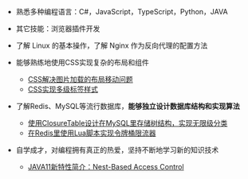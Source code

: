 - 熟悉多种编程语言：C#，JavaScript，TypeScript，Python，JAVA
  
- 其它技能：浏览器插件开发

- 了解 Linux 的基本操作，了解 Nginx 作为反向代理的配置方法

- 能够熟练地使用CSS实现复杂的布局和组件
  - [CSS解决图片加载的布局移动问题](https://blog.kaciras.com/article/15/preventing-content-reflow-from-lazy-loaded-images-by-pure-css)
  - [CSS实现多级标签样式](https://blog.kaciras.com/article/5/implement-multi-level-label-styles-by-CSS)
  
- 了解Redis、MySQL等流行数据库，**能够独立设计数据库结构和实现算法**
  - [使用ClosureTable设计在MySQL里存储树结构，实现无限级分类](https://blog.kaciras.com/article/6/store-tree-in-database)
  - [在Redis里使用Lua脚本实现令牌桶限流器](https://blog.kaciras.com/article/13/implement-token-bucket-with-redis-and-lua)
  
- 自学成才，对编程拥有真正的热爱，坚持不断地学习新的知识技术
  - [JAVA11新特性简介：Nest-Based Access Control](https://blog.kaciras.com/article/9/Introduction-of-java11-feature-nest-based-access-control)
